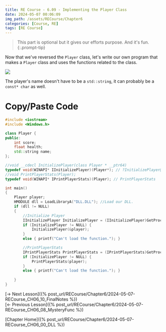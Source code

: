 ```yaml
---
title: RE Course - 6.09 - Implementing the Player Class
date: 2024-05-07 00:06:09
img_path: /assets/RECourse/Chapter6
categories: [Course, RE]
tags: [RE Course]
---
```


> This part is optional but it gives our efforts purpose. And it's fun.
{:.prompt-tip}

Now that we've reversed the `Player` class, let's write our own program that makes a `Player` class and uses the functions related to the class.

![](Player/FinalCode.png)

The player's name doesn't have to be a `std::string`, it can probably be a `const* char` as well.

# Copy/Paste Code

```cpp
#include <iostream>
#include <Windows.h>

class Player {
public:
	int score;
	float health;
	std::string name;
};

//void __cdecl InitializePlayer(class Player * __ptr64)
typedef void(WINAPI* IInitializePlayer)(Player*); // ?InitializePlayer@@YAXPEAVPlayer@@@Z
//void PrintPlayerStats(Player);
typedef void(WINAPI* IPrintPlayerStats)(Player); // PrintPlayerStats

int main()
{
	Player player;
	HMODULE dll = LoadLibraryA("DLL.DLL"); //Load our DLL.
	if (dll != NULL)
	{
		//Initialize Player
		IInitializePlayer InitializePlayer = (IInitializePlayer)GetProcAddress(dll, "?InitializePlayer@@YAXPEAVPlayer@@@Z");
		if (InitializePlayer != NULL) {
			InitializePlayer(&player);
		}
		else { printf("Can't load the function."); }

		//PrintPlayerStats
		IPrintPlayerStats PrintPlayerStats = (IPrintPlayerStats)GetProcAddress(dll, "PrintPlayerStats");
		if (InitializePlayer != NULL) {
			PrintPlayerStats(player);
		}
		else { printf("Can't load the function."); }
		
	}
}
```

[-> Next Lesson]({% post_url/RECourse/Chapter6/2024-05-07-RECourse_CH06_10_FinalNotes %})  
[<- Previous Lesson]({% post_url/RECourse/Chapter6/2024-05-07-RECourse_CH06_08_MysteryFunc %})  

[Chapter Home]({% post_url/RECourse/Chapter6/2024-05-07-RECourse_CH06_00_DLL %})  
